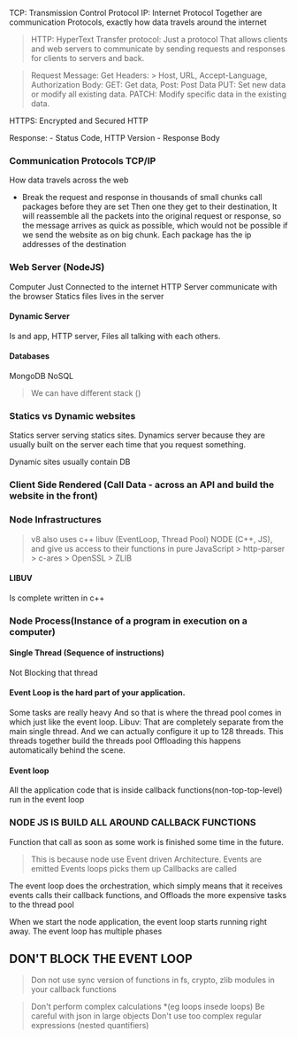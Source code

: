TCP: Transmission Control Protocol
IP: Internet Protocol
Together are communication Protocols, exactly how data travels around the internet
> HTTP: HyperText Transfer protocol: Just a protocol
That allows clients and web servers to communicate by sending requests and responses for clients to servers and back.

> Request Message:
Get
Headers: > Host, URL, Accept-Language, Authorization
Body:
    GET: Get data, Post: Post Data
    PUT: Set new data or modify all existing data.
    PATCH: Modify specific data in the existing data.

HTTPS: Encrypted and Secured HTTP

Response:
    - Status Code, HTTP Version
    - Response Body

### Communication Protocols TCP/IP
How data travels across the web
- Break the request and response in thousands of small chunks call packages before they are set
Then one they get to their destination, It will reassemble all the packets into the original request or response, so the message arrives as quick as possible, which would not be possible if we send the website as on big chunk.
Each package has the ip addresses of the destination

###  Web Server (NodeJS)
Computer Just Connected to the internet
HTTP Server communicate with the browser
Statics files lives in the server
#### Dynamic Server
Is and app, HTTP server, Files all talking with each others.
#### Databases
MongoDB NoSQL

> We can have different stack ()

### Statics vs Dynamic websites
Statics server serving statics sites.
Dynamics server because they are usually built on the server each time that you request something.

Dynamic sites usually contain DB

### Client Side Rendered (Call Data - across an API and build the website in the front)

### Node Infrastructures
> v8 also uses c++
> libuv (EventLoop, Thread Pool)
> NODE (C++, JS), and give us access to their functions in pure JavaScript
    > http-parser
    > c-ares
    > OpenSSL
    > ZLIB
#### LIBUV
Is complete written in c++


### Node Process(Instance of a program in execution on a computer)
#### Single Thread (Sequence of instructions)
Not Blocking that thread

#### Event Loop is the hard part of your application.
Some tasks are really heavy And so that is where the thread pool comes in which just like the event loop.
Libuv: That are completely separate from the main single thread. And we can actually configure  it up to 128 threads.
This threads together build the threads pool
Offloading this happens automatically behind the scene.

#### Event loop
All the application code that is inside  callback functions(non-top-top-level) run in the event loop

### NODE JS IS BUILD ALL AROUND CALLBACK FUNCTIONS
Function that call as soon as some work is finished some time in the future.
> This is because node use Event driven Architecture.
> Events are emitted
> Events loops picks them up
> Callbacks are called

The event loop does the orchestration, which simply means that it receives events calls their callback functions, and Offloads the more expensive tasks to the thread pool

When we start the node application, the event loop starts running right away.
The event loop has multiple phases
## DON'T BLOCK THE EVENT LOOP
> Don not use sync version of functions in fs, crypto, zlib modules in your callback functions

> Don't perform complex calculations *(eg loops insede loops)
> Be careful with json in large objects
> Don't use too complex regular expressions (nested quantifiers)